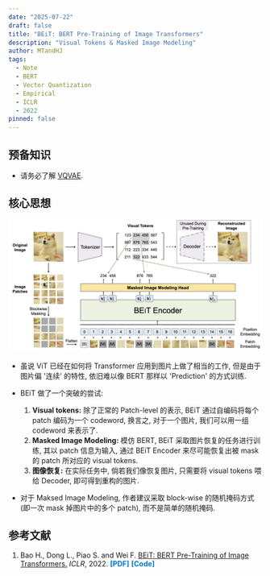 ```yaml
---
date: "2025-07-22"
draft: false
title: "BEiT: BERT Pre-Training of Image Transformers"
description: "Visual Tokens & Masked Image Modeling"
author: MTandHJ
tags:
  - Note
  - BERT
  - Vector Quantization
  - Empirical
  - ICLR
  - 2022
pinned: false
---
```



## 预备知识

- 请务必了解 [VQVAE](/posts/vqvae/).

## 核心思想

![20250722113312](https://raw.githubusercontent.com/MTandHJ/blog_source/master/images/20250722113312.png)

- 虽说 ViT 已经在如何将 Transformer 应用到图片上做了相当的工作, 但是由于图片偏 '连续' 的特性, 依旧难以像 BERT 那样以 'Prediction' 的方式训练.

- BEiT 做了一个突破的尝试:
    1. **Visual tokens:** 除了正常的 Patch-level 的表示, BEiT 通过自编码将每个 patch 编码为一个 codeword, 换言之, 对于一个图片, 我们可以用一组 codeword 来表示了.
    2. **Masked Image Modeling:** 模仿 BERT, BEiT 采取图片恢复的任务进行训练, 其以 patch 信息为输入, 通过 BEiT Encoder 来尽可能恢复出被 mask 的 patch 所对应的 visual tokens. 
    3. **图像恢复:** 在实际任务中, 倘若我们像恢复图片, 只需要将 visual tokens 喂给 Decoder, 即可得到重构的图片.

- 对于 Maksed Image Modeling, 作者建议采取 block-wise 的随机掩码方式 (即一次 mask 掉图片中的多个 patch), 而不是简单的随机掩码.


## 参考文献

<ol class="reference">
  <li>
    Bao H., Dong L., Piao S. and Wei F.
    <u>BEiT: BERT Pre-Training of Image Transformers.</u>
    <i>ICLR</i>, 2022.
    <a href="http://arxiv.org/abs/2106.08254" style="color: #007acc; font-weight: bold; text-decoration: none;">[PDF]</a>
    <a href="https://aka.ms/beit" style="color: #007acc; font-weight: bold; text-decoration: none;">[Code]</a>
  </li>
  <!-- 添加更多文献条目 -->
</ol>

